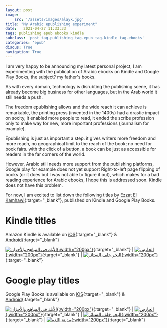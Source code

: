 ```yaml
---
layout: post
image: 
    src: '/assets/images/alayk.jpg'
title: "My Arabic epublishing experiment"
date:   2021-04-27 11:33:33
tags: publishing epub ebooks kindle
subclass: 'post tag-publishing tag-epub tag-kindle tag-ebooks'
categories: 'epub'
disqus: True
navigation: True
---
```


I am very happy to be announcing my latest personal project, I am experimenting with the publication of Arabic ebooks on Kindle and Google Play Books, the subject? my father's books.

As with every domain, technology is disrubting the publishing scene, it has already become big business for other languages, but in the Arab world it still needs a push.

The freedom epublishing allows and the wide reach it can achieve is remarkable, the printing press (invented in the 1400s) had a drastic impact on socity, it enabled more people to read, it ended the scribe profession only to make way for new, more important professions (journalism for example). 

Epublishing is just as important a step. it gives writers more freedom and more reach, no geographical limit to the reach of the book; no need for book fairs. with the click of a button, a book can be just as accessible for readers in the far corners of the world.

However, Arabic still needs more support from the publishing platforms, Google play for example does not yet support Right-to-left page flipping of books (or it does but I was not able to figure it out), which makes for a bad reading experience for Arabic ebooks, I hope this is addressed soon. Kindle does not have this problem.

For now, I am excited to list down the following titles by [Ezzat El Kamhawi](https://en.wikipedia.org/wiki/Ezzat_el_Kamhawi){:target="_blank"}, published on Kindle and Google Play Books.

# Kindle titles

Amazon Kindle is available on [iOS](https://apps.apple.com/us/app/amazon-kindle/id302584613){:target="_blank"} & [Android](https://play.google.com/store/apps/details?id=com.amazon.kindle){:target="_blank"}

[![الأيك في المباهج والأحزان](/assets/images/alayk.jpg){:width="200px"}](https://alayk.page.link/kindle_alayk){:target="_blank"} | [![الحارس](/assets/images/the_guard.jpg){:width="200px"}](https://alayk.page.link/kindle_guard){:target="_blank"} | [![البحر خلف الستائر](/assets/images/the_sea_behind_the_curtains.jpg){:width="200px"}](https://alayk.page.link/kindle_sea){:target="_blank"}

# Google play titles

Google Play Books is available on [iOS](https://apps.apple.com/us/app/google-play-books/id400989007){:target="_blank"} & [Android](https://play.google.com/store/apps/details?id=com.google.android.apps.books){:target="_blank"}

[![الأيك في المباهج والأحزان](/assets/images/alayk.jpg){:width="200px"}](https://alayk.page.link/google_alayk){:target="_blank"} | [![الحارس](/assets/images/the_guard.jpg){:width="200px"}](https://alayk.page.link/google_guard){:target="_blank"} | [![البحر خلف الستائر](/assets/images/the_sea_behind_the_curtains.jpg){:width="200px"}](https://alayk.page.link/google_sea){:target="_blank"} | [![مدينة اللذة](/assets/images/city_of_pleasure.jpg){:width="200px"}](https://alayk.page.link/google_city){:target="_blank"}
